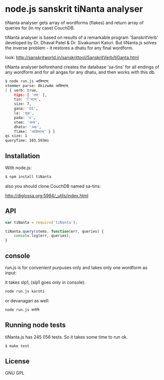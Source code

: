 # node.js sanskrit tiNanta analyser

tiNanta analyser gets array of wordforms (flakes) and return array of queries for (in my case) CouchDB.

tiNanta analyser is based on results of a remarkable program 'SanskritVerb' developed by Dr. Dhaval Patel & Dr. Sivakumari Katuri. But tiNanta.js solves the inverse problem - it restores a dhatu for any final wordform.

look: http://sanskritworld.in/sanskrittool/SanskritVerb/tiGanta.html

tiNanta analyser beforehand creates the  database 'sa-tins' for all endings of any wordform and for all angas for any dhatu, and then works with this db.


````bash
$ node run.js आकिष्टाम्                                                           (git)-[devel]
stemmer parse: AkizwAm आकिष्टाम्
[ { verb: true,
    tips: [ 'तस्' ],
    tin: 'िष्टाम्',
    size: 7,
    gana: '01',
    la: 'लुङ्',
    pada: 'प',
    stem: 'आक',
    dhatu: 'अक्',
    flake: 'आकिष्टाम्' } ]
qs size: 1
queryTime: 103.593ms
````


## Installation

With node.js:

````javascript
$ npm install tiNanta
````
also you should clone CouchDB named sa-tins:

http://diglossa.org:5984/_utils/index.html


## API

````javascript
var tiNanta = require('tiNanta');
````

````javascript
tiNanta.query(stems, function(err, queries) {
    console.log(err, queries);
}
````

## console

run.js is for convenient purpuses only and takes only one wordform as input:

it takes slp1, (slp1 goes only in console):

````bash
node run.js karoti
````
or devanagari as well:

````bash
node run.js करोति
````

## Running node tests

tiNanta.js has 245 056 tests. So it takes some time to run ok.

````javascript
$ make test
````

## License

  GNU GPL
